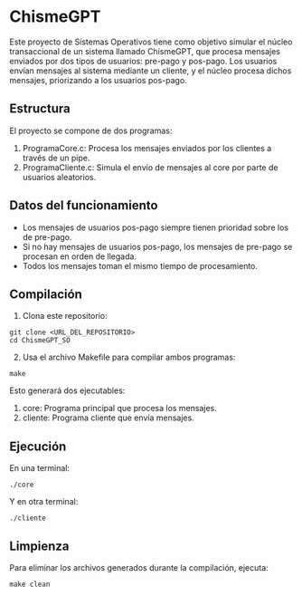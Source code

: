 # ChismeGPT
Este proyecto de Sistemas Operativos tiene como objetivo simular el núcleo transaccional de un sistema llamado ChismeGPT, que procesa mensajes enviados por dos tipos de usuarios: pre-pago y pos-pago. Los usuarios envían mensajes al sistema mediante un cliente, y el núcleo procesa dichos mensajes, priorizando a los usuarios pos-pago.

## Estructura

El proyecto se compone de dos programas:

1. ProgramaCore.c: Procesa los mensajes enviados por los clientes a través de un pipe.
2. ProgramaCliente.c: Simula el envío de mensajes al core por parte de usuarios aleatorios.

## Datos del funcionamiento
- Los mensajes de usuarios pos-pago siempre tienen prioridad sobre los de pre-pago.
- Si no hay mensajes de usuarios pos-pago, los mensajes de pre-pago se procesan en orden de llegada.
- Todos los mensajes toman el mismo tiempo de procesamiento.

## Compilación

1. Clona este repositorio:
```
git clone <URL_DEL_REPOSITORIO>
cd ChismeGPT_SO
```
2. Usa el archivo Makefile para compilar ambos programas:
```
make
```
Esto generará dos ejecutables:

1. core: Programa principal que procesa los mensajes.
2. cliente: Programa cliente que envía mensajes.

## Ejecución
En una terminal:
```
./core
```

Y en otra terminal:
```
./cliente
```

## Limpienza
Para eliminar los archivos generados durante la compilación, ejecuta:
```
make clean
```
